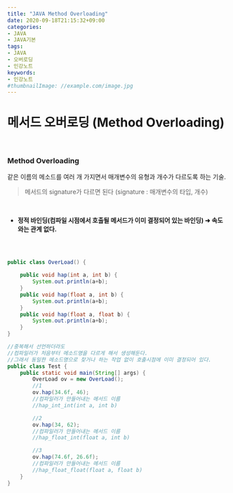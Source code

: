 ```yaml
---
title: "JAVA Method Overloading"
date: 2020-09-18T21:15:32+09:00
categories:
- JAVA
- JAVA기본
tags:
- JAVA
- 오버로딩
- 인강노트
keywords:
- 인강노트
#thumbnailImage: //example.com/image.jpg
---
```


<!--more-->
# 메서드 오버로딩 (Method Overloading)

&nbsp;


### Method Overloading
같은 이름의 메소드를 여러 개 가지면서 매개변수의 유형과 개수가 다르도록 하는 기술.   
> 메서드의 signature가 다르면 된다 (signature : 매개변수의 타입, 개수)

&nbsp;

- **정적 바인딩(컴파일 시점에서 호출될 메서드가 이미 결정되어 있는 바인딩) &#10140; 속도와는 관계 없다.**

&nbsp;

```java

public class OverLoad() {

    public void hap(int a, int b) {
        System.out.println(a+b);
    }
    public void hap(float a, int b) {
        System.out.println(a+b);
    }
    public void hap(float a, float b) {
        System.out.println(a+b);
    }
}

//중복해서 선언하더라도
//컴파일러가 처음부터 메소드명을 다르게 해서 생성해둔다.
//그래서 동일한 메소드명으로 찾거나 하는 작업 없이 호출시점에 이미 결정되어 있다.
public class Test {
    public static void main(String[] args) {
        OverLoad ov = new OverLoad();
        //1 
        ov.hap(34.6f, 46);
        //컴파일러가 만들어내는 메서드 이름
        //hap_int_int(int a, int b)

        //2
        ov.hap(34, 62);
        //컴파일러가 만들어내는 메서드 이름
        //hap_float_int(float a, int b)

        //3
        ov.hap(74.6f, 26.6f);
        //컴파일러가 만들어내는 메서드 이름
        //hap_float_float(float a, float b)
    }
}


```

